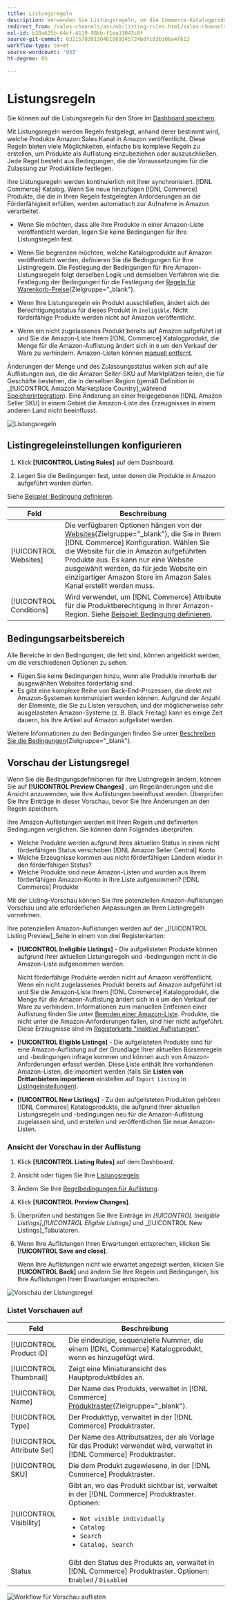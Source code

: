 ```yaml
---
title: Listungsregeln
description: Verwenden Sie Listungsregeln, um die Commerce-Katalogprodukte zu bestimmen, die als Amazon Marketplace-Listen veröffentlicht werden.
redirect_from: /sales-channels/asc/ob-listing-rules.html/sales-channels/asc/ob-listing-preview.html/sales-channels/asc/listing-rule-preview.html
exl-id: b28a625b-64cf-4119-98bb-f1ea33043c8f
source-git-commit: 632157839130461869345724bdfc03b306a4f613
workflow-type: tm+mt
source-wordcount: '953'
ht-degree: 0%

---
```


# Listungsregeln

Sie können auf die Listungsregeln für den Store im [Dashboard speichern](./amazon-store-dashboard.md).

Mit Listungsregeln werden Regeln festgelegt, anhand derer bestimmt wird, welche Produkte Amazon Sales Kanal in Amazon veröffentlicht. Diese Regeln bieten viele Möglichkeiten, einfache bis komplexe Regeln zu erstellen, um Produkte als Auflistung einzubeziehen oder auszuschließen. Jede Regel besteht aus Bedingungen, die die Voraussetzungen für die Zulassung zur Produktliste festlegen.

Ihre Listungsregeln werden kontinuierlich mit Ihrer synchronisiert. [!DNL Commerce] Katalog. Wenn Sie neue hinzufügen [!DNL Commerce] Produkte, die die in Ihren Regeln festgelegten Anforderungen an die Förderfähigkeit erfüllen, werden automatisch zur Aufnahme in Amazon verarbeitet.

- Wenn Sie möchten, dass alle Ihre Produkte in einer Amazon-Liste veröffentlicht werden, legen Sie keine Bedingungen für Ihre Listungsregeln fest.

- Wenn Sie begrenzen möchten, welche Katalogprodukte auf Amazon veröffentlicht werden, definieren Sie die Bedingungen für Ihre Listingregeln. Die Festlegung der Bedingungen für Ihre Amazon-Listungsregeln folgt derselben Logik und demselben Verfahren wie die Festlegung der Bedingungen für die Festlegung der [Regeln für Warenkorb-Preise](https://docs.magento.com/user-guide/marketing/price-rules-cart.html){Zielgruppe=&quot;_blank&quot;}.

- Wenn Ihre Listungsregeln ein Produkt ausschließen, ändert sich der Berechtigungsstatus für dieses Produkt in `Ineligible`. Nicht förderfähige Produkte werden nicht auf Amazon veröffentlicht.

- Wenn ein nicht zugelassenes Produkt bereits auf Amazon aufgeführt ist und Sie die Amazon-Liste Ihrem [!DNL Commerce] Katalogprodukt, die Menge für die Amazon-Auflistung ändert sich in `0` um den Verkauf der Ware zu verhindern. Amazon-Listen können [manuell entfernt](./end-listings-manually.md).

Änderungen der Menge und des Zulassungsstatus wirken sich auf alle Auflistungen aus, die die Amazon Seller-SKU auf Marktplätzen teilen, die für Geschäfte bestehen, die in derselben Region (gemäß Definition in _[!UICONTROL Amazon Marketplace Country]_während [Speicherintegration](./store-integration.md)). Eine Änderung an einer freigegebenen [!DNL Amazon Seller SKU] in einem Gebiet die Amazon-Liste des Erzeugnisses in einem anderen Land nicht beeinflusst.

![Listungsregeln](assets/ob-listing-rules.png)

## Listingregeleinstellungen konfigurieren

1. Klick **[!UICONTROL Listing Rules]** auf dem Dashboard.

1. Legen Sie die Bedingungen fest, unter denen die Produkte in Amazon aufgeführt werden dürfen.

Siehe [Beispiel: Bedingung definieren](./ob-define-condition-example.md).

| Feld | Beschreibung |
|---|---|
| [!UICONTROL Websites] | Die verfügbaren Optionen hängen von der [Websites](https://docs.magento.com/user-guide/stores/websites-stores-views.html){Zielgruppe=&quot;_blank&quot;}, die Sie in Ihrem [!DNL Commerce] Konfiguration. Wählen Sie die Website für die in Amazon aufgeführten Produkte aus. Es kann nur eine Website ausgewählt werden, da für jede Website ein einzigartiger Amazon Store im Amazon Sales Kanal erstellt werden muss. |
| [!UICONTROL Conditions] | Wird verwendet, um [!DNL Commerce] Attribute für die Produktberechtigung in Ihrer Amazon-Region. Siehe [Beispiel: Bedingung definieren](./ob-define-condition-example.md). |

## Bedingungsarbeitsbereich

Alle Bereiche in den Bedingungen, die fett sind, können angeklickt werden, um die verschiedenen Optionen zu sehen.

- Fügen Sie keine Bedingungen hinzu, wenn alle Produkte innerhalb der ausgewählten Websites förderfähig sind.
- Es gibt eine komplexe Reihe von Back-End-Prozessen, die direkt mit Amazon-Systemen kommuniziert werden können. Aufgrund der Anzahl der Elemente, die Sie zu Listen versuchen, und der möglicherweise sehr ausgelasteten Amazon-Systeme (z. B. Black Freitag) kann es einige Zeit dauern, bis Ihre Artikel auf Amazon aufgelistet werden.

Weitere Informationen zu den Bedingungen finden Sie unter [Beschreiben Sie die Bedingungen](https://docs.magento.com/user-guide/marketing/price-rules-cart.html){Zielgruppe=&quot;_blank&quot;}.

## Vorschau der Listungsregel

Wenn Sie die Bedingungsdefinitionen für Ihre Listingregeln ändern, können Sie auf **[!UICONTROL Preview Changes]** , um Regeländerungen und die Ansicht anzuwenden, wie Ihre Auflistungen beeinflusst werden. Überprüfen Sie Ihre Einträge in dieser Vorschau, bevor Sie Ihre Änderungen an den Regeln speichern.

Ihre Amazon-Auflistungen werden mit Ihren Regeln und definierten Bedingungen verglichen. Sie können dann Folgendes überprüfen:

- Welche Produkte werden aufgrund Ihres aktuellen Status in einen nicht förderfähigen Status verschoben [!DNL Amazon Seller Central] Konto
- Welche Erzeugnisse kommen aus nicht förderfähigen Ländern wieder in den förderfähigen Status?
- Welche Produkte sind neue Amazon-Listen und wurden aus Ihrem förderfähigen Amazon-Konto in Ihre Liste aufgenommen? [!DNL Commerce] Produkte

Mit der Listing-Vorschau können Sie Ihre potenziellen Amazon-Auflistungen Vorschau und alle erforderlichen Anpassungen an Ihren Listingregeln vornehmen.

Ihre potenziellen Amazon-Auflistungen werden auf der _[!UICONTROL Listing Preview]_Seite in einem von drei Registerkarten:

- **[!UICONTROL Ineligible Listings]** - Die aufgelisteten Produkte können aufgrund Ihrer aktuellen Listungsregeln und -bedingungen nicht in die Amazon-Liste aufgenommen werden.

   Nicht förderfähige Produkte werden nicht auf Amazon veröffentlicht. Wenn ein nicht zugelassenes Produkt bereits auf Amazon aufgeführt ist und Sie die Amazon-Liste Ihrem [!DNL Commerce] Katalogprodukt, die Menge für die Amazon-Auflistung ändert sich in `0` um den Verkauf der Ware zu verhindern. Informationen zum manuellen Entfernen einer Auflistung finden Sie unter [Beenden einer Amazon-Liste](./end-listings-manually.md). Produkte, die nicht unter die Amazon-Anforderungen fallen, sind hier nicht aufgeführt. Diese Erzeugnisse sind im [Registerkarte &quot;Inaktive Auflistungen&quot;](./inactive-listings.md).

- **[!UICONTROL Eligible Listings]** - Die aufgelisteten Produkte sind für eine Amazon-Auflistung auf der Grundlage Ihrer aktuellen Börsenregeln und -bedingungen infrage kommen und können auch von Amazon-Anforderungen erfasst werden. Diese Liste enthält Ihre vorhandenen Amazon-Listen, die importiert werden (falls Sie **Listen von Drittanbietern importieren** einstellen auf `Import Listing` in [Listingeinstellungen](./third-party-listing-settings.md)).

- **[!UICONTROL New Listings]** - Zu den aufgelisteten Produkten gehören [!DNL Commerce] Katalogprodukte, die aufgrund Ihrer aktuellen Listungsregeln und -bedingungen neu für die Amazon-Auflistung zugelassen sind, und erstellen und veröffentlichen Sie neue Amazon-Listen.

### Ansicht der Vorschau in der Auflistung

1. Klick **[!UICONTROL Listing Rules]** auf dem Dashboard.

1. Ansicht oder fügen Sie Ihre [Listungsregeln](./listing-rules.md).

1. Ändern Sie Ihre [Regelbedingungen für Auflistung](./ob-define-condition-example.md).

1. Klick **[!UICONTROL Preview Changes]**.

1. Überprüfen und bestätigen Sie Ihre Einträge im _[!UICONTROL Ineligible Listings]_,_[!UICONTROL Eligible Listings]_ und _[!UICONTROL New Listings]_Tabulatoren.

1. Wenn Ihre Auflistungen Ihren Erwartungen entsprechen, klicken Sie **[!UICONTROL Save and close]**.

   Wenn Ihre Auflistungen nicht wie erwartet angezeigt werden, klicken Sie **[!UICONTROL Back]** und ändern Sie Ihre Regeln und Bedingungen, bis Ihre Auflistungen Ihren Erwartungen entsprechen.

![Vorschau der Listungsregel](assets/amazon-listing-rule-preview.png)

### Listet Vorschauen auf

| Feld | Beschreibung |
|--- |--- |
| [!UICONTROL Product ID] | Die eindeutige, sequenzielle Nummer, die einem [!DNL Commerce] Katalogprodukt, wenn es hinzugefügt wird. |
| [!UICONTROL Thumbnail] | Zeigt eine Miniaturansicht des Hauptproduktbildes an. |
| [!UICONTROL Name] | Der Name des Produkts, verwaltet in [!DNL Commerce] [Produktraster](https://docs.magento.com/user-guide/catalog/products.html){Zielgruppe=&quot;_blank&quot;}. |
| [!UICONTROL Type] | Der Produkttyp, verwaltet in der [!DNL Commerce] Produktraster. |
| [!UICONTROL Attribute Set] | Der Name des Attributsatzes, der als Vorlage für das Produkt verwendet wird, verwaltet in [!DNL Commerce] Produktraster. |
| [!UICONTROL SKU] | Die dem Produkt zugewiesene, in der [!DNL Commerce] Produktraster. |
| [!UICONTROL Visibility] | Gibt an, wo das Produkt sichtbar ist, verwaltet in der [!DNL Commerce] Produktraster. Optionen:<ul><li>`Not visible individually`</li><li>`Catalog`</li><li>`Search`</li><li>`Catalog, Search`</li></ul> |
| Status | Gibt den Status des Produkts an, verwaltet in [!DNL Commerce] Produktraster. Optionen: `Enabled` / `Disabled` |

![Workflow für Vorschau auflisten](assets/listing-preview-flowchart.png)
